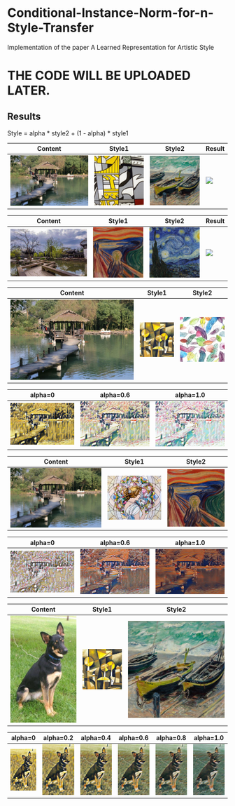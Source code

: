 # Conditional-Instance-Norm-for-n-Style-Transfer
Implementation of the paper A Learned Representation for Artistic Style

# THE CODE WILL BE UPLOADED LATER.

## Results
Style = alpha * style2 + (1 - alpha) * style1

|Content|Style1|Style2|Result|
|-|-|-|-|
|![](https://github.com/MingtaoGuo/Conditional-Instance-Norm-for-n-Style-Transfer/blob/master/imgs/5.jpg)|![](https://github.com/MingtaoGuo/Conditional-Instance-Norm-for-n-Style-Transfer/blob/master/IMAGES/5.png)|![](https://github.com/MingtaoGuo/Conditional-Instance-Norm-for-n-Style-Transfer/blob/master/IMAGES/10.png)|![](https://github.com/MingtaoGuo/Conditional-Instance-Norm-for-n-Style-Transfer/blob/master/IMAGES/4_9.gif)|

|Content|Style1|Style2|Result|
|-|-|-|-|
|![](https://github.com/MingtaoGuo/Conditional-Instance-Norm-for-n-Style-Transfer/blob/master/imgs/11.jpg)|![](https://github.com/MingtaoGuo/Conditional-Instance-Norm-for-n-Style-Transfer/blob/master/IMAGES/2.png)|![](https://github.com/MingtaoGuo/Conditional-Instance-Norm-for-n-Style-Transfer/blob/master/IMAGES/1.png)|![](https://github.com/MingtaoGuo/Conditional-Instance-Norm-for-n-Style-Transfer/blob/master/IMAGES/0_1.gif)|

|Content|Style1|Style2|
|-|-|-|
|![](https://github.com/MingtaoGuo/Conditional-Instance-Norm-for-n-Style-Transfer/blob/master/IMAGES/content.jpg)|![](https://github.com/MingtaoGuo/Conditional-Instance-Norm-for-n-Style-Transfer/blob/master/IMAGES/7.png)|![](https://github.com/MingtaoGuo/Conditional-Instance-Norm-for-n-Style-Transfer/blob/master/IMAGES/4.png)|

|alpha=0|alpha=0.6|alpha=1.0|
|-|-|-|
|![](https://github.com/MingtaoGuo/Conditional-Instance-Norm-for-n-Style-Transfer/blob/master/IMAGES/1lanting_0.0.jpg)|![](https://github.com/MingtaoGuo/Conditional-Instance-Norm-for-n-Style-Transfer/blob/master/IMAGES/1lanting_0.6.jpg)|![](https://github.com/MingtaoGuo/Conditional-Instance-Norm-for-n-Style-Transfer/blob/master/IMAGES/1lanting_1.0.jpg)|

|Content|Style1|Style2|
|-|-|-|
|![](https://github.com/MingtaoGuo/Conditional-Instance-Norm-for-n-Style-Transfer/blob/master/IMAGES/content.jpg)|![](https://github.com/MingtaoGuo/Conditional-Instance-Norm-for-n-Style-Transfer/blob/master/IMAGES/6.png)|![](https://github.com/MingtaoGuo/Conditional-Instance-Norm-for-n-Style-Transfer/blob/master/IMAGES/2.png)|

|alpha=0|alpha=0.6|alpha=1.0|
|-|-|-|
|![](https://github.com/MingtaoGuo/Conditional-Instance-Norm-for-n-Style-Transfer/blob/master/IMAGES/lanting_0.0.jpg)|![](https://github.com/MingtaoGuo/Conditional-Instance-Norm-for-n-Style-Transfer/blob/master/IMAGES/lanting_0.6.jpg)|![](https://github.com/MingtaoGuo/Conditional-Instance-Norm-for-n-Style-Transfer/blob/master/IMAGES/lanting_1.0.jpg)|

|Content|Style1|Style2|
|-|-|-|
|![](https://github.com/MingtaoGuo/Conditional-Instance-Norm-for-n-Style-Transfer/blob/master/IMAGES/content_dog.jpg)|![](https://github.com/MingtaoGuo/Conditional-Instance-Norm-for-n-Style-Transfer/blob/master/IMAGES/7.png)|![](https://github.com/MingtaoGuo/Conditional-Instance-Norm-for-n-Style-Transfer/blob/master/IMAGES/10.png)|

|alpha=0|alpha=0.2|alpha=0.4|alpha=0.6|alpha=0.8|alpha=1.0|
|-|-|-|-|-|-|
|![](https://github.com/MingtaoGuo/Conditional-Instance-Norm-for-n-Style-Transfer/blob/master/IMAGES/dog_0.0.jpg)|![](https://github.com/MingtaoGuo/Conditional-Instance-Norm-for-n-Style-Transfer/blob/master/IMAGES/dog_0.2.jpg)|![](https://github.com/MingtaoGuo/Conditional-Instance-Norm-for-n-Style-Transfer/blob/master/IMAGES/dog_0.4.jpg)|![](https://github.com/MingtaoGuo/Conditional-Instance-Norm-for-n-Style-Transfer/blob/master/IMAGES/dog_0.6.jpg)|![](https://github.com/MingtaoGuo/Conditional-Instance-Norm-for-n-Style-Transfer/blob/master/IMAGES/dog_0.8.jpg)|![](https://github.com/MingtaoGuo/Conditional-Instance-Norm-for-n-Style-Transfer/blob/master/IMAGES/dog_1.0.jpg)|

